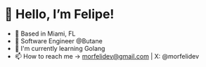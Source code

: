 # 👋 Hello, I’m Felipe!
- 🌴 Based in Miami, FL
- 💼 Software Engineer @Butane
- 🍎 I'm currently learning Golang
- 📫 How to reach me -> morfelidev@gmail.com | X: @morfelidev
<!---
morfeli/morfeli is a ✨ special ✨ repository because its `README.md` (this file) appears on your GitHub profile.
You can click the Preview link to take a look at your changes.
--->
